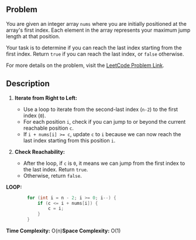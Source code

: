 ## Problem

You are given an integer array `nums` where you are initially positioned at the array's first index. Each element in the array represents your maximum jump length at that position.

Your task is to determine if you can reach the last index starting from the first index. Return `true` if you can reach the last index, or `false` otherwise.

For more details on the problem, visit the [LeetCode Problem Link](https://leetcode.com/problems/jump-game/).

## Description

1. **Iterate from Right to Left:**
   - Use a loop to iterate from the second-last index (`n-2`) to the first index (`0`).
   - For each position `i`, check if you can jump to or beyond the current reachable position `c`.
   - If `i + nums[i] >= c`, update `c` to `i` because we can now reach the last index starting from this position `i`.

2. **Check Reachability:**
   - After the loop, if `c` is `0`, it means we can jump from the first index to the last index. Return `true`.
   - Otherwise, return `false`.

**LOOP:**

   ```cpp
           for (int i = n - 2; i >= 0; i--) {  
               if (c <= i + nums[i]) {  
                   c = i; 
               }
           }
   ```
**Time Complexity:** O(n)**Space Complexity:** O(1) 
